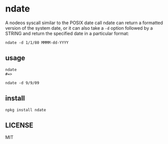 # ndate

A nodeos syscall similar to the POSIX date call ndate can return a formatted version of the system date, or it can also take a `-d` option followed by a STRING and return the specified date in a particular format:

```
ndate -d 1/1/80 MMMM-dd-YYYY
```

## usage

```
ndate
#=>
```

``` 
ndate -d 9/9/09
```

## install

```
npkg install ndate
```

## LICENSE

MIT
 
